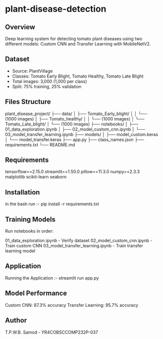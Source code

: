 # plant-disease-detection

## Overview
Deep learning system for detecting tomato plant diseases using two different models: Custom CNN and Transfer Learning with MobileNetV2.

## Dataset
- Source: PlantVillage
- Classes: Tomato Early Blight, Tomato Healthy, Tomato Late Blight
- Total images: 3,000 (1,000 per class)
- Split: 75% training, 25% validation

## Files Structure

plant_disease_project/
├── data/
│   ├── Tomato_Early_blight/
│   │   └── (1000 images)
│   ├── Tomato_healthy/
│   │   └── (1000 images)
│   └── Tomato_Late_blight/
│       └── (1000 images)
├── notebooks/
│   ├── 01_data_exploration.ipynb
│   ├── 02_model_custom_cnn.ipynb
│   └── 03_model_transfer_learning.ipynb
├── models/
│   ├── model_custom.keras
│   └── model_transfer.keras
├── app.py
├── class_names.json
├── requirements.txt
└── README.md

## Requirements
tensorflow==2.15.0
streamlit==1.50.0
pillow==11.3.0
numpy==2.3.3
matplotlib
scikit-learn
seaborn

## Installation
in the bash run :- pip install -r requirements.txt

## Training Models
Run notebooks in order:

01_data_exploration.ipynb - Verify dataset
02_model_custom_cnn.ipynb - Train custom CNN
03_model_transfer_learning.ipynb - Train transfer learning model

## Application
Running the Application :- streamlit run app.py

## Model Performance

Custom CNN: 87.3% accuracy
Transfer Learning: 95.7% accuracy

## Author
T.P.W.B. Samod - YR4COBSCCOMP232P-037